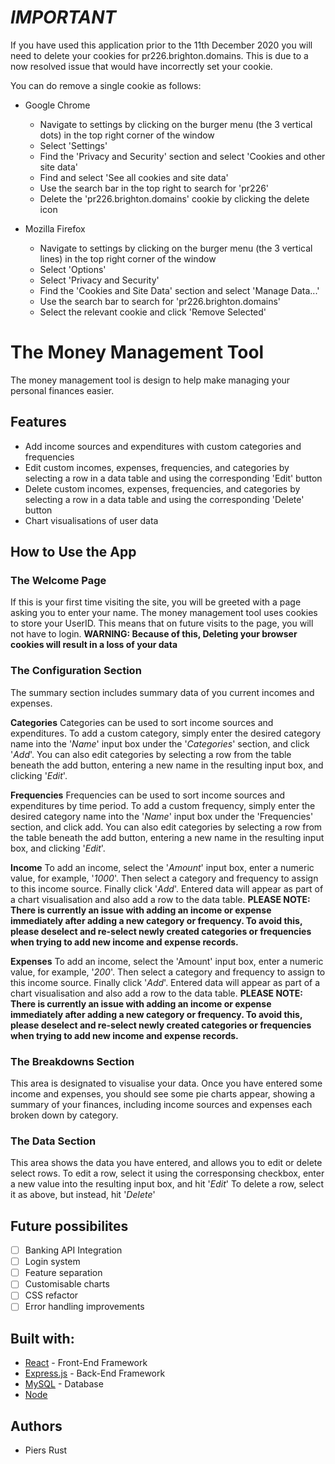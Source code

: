 # *IMPORTANT*
If you have used this application prior to the 11th December 2020 you will need to delete your cookies for pr226.brighton.domains.
This is due to a now resolved issue that would have incorrectly set your cookie.

You can do remove a single cookie as follows:
* Google Chrome
    * Navigate to settings by clicking on the burger menu (the 3 vertical dots) in the top right corner of the window
    * Select 'Settings'
    * Find the 'Privacy and Security' section and select 'Cookies and other site data'
    * Find and select 'See all cookies and site data'
    * Use the search bar in the top right to search for 'pr226'
    * Delete the 'pr226.brighton.domains' cookie by clicking the delete icon

* Mozilla Firefox
    * Navigate to settings by clicking on the burger menu (the 3 vertical lines) in the top right corner of the window
    * Select 'Options'
    * Select 'Privacy and Security'
    * Find the 'Cookies and Site Data' section and select 'Manage Data...'
    * Use the search bar to search for 'pr226.brighton.domains'
    * Select the relevant cookie and click 'Remove Selected'


# The Money Management Tool
The money management tool is design to help make managing your personal finances easier.

## Features
* Add income sources and expenditures with custom categories and frequencies
* Edit custom incomes, expenses, frequencies, and categories by selecting a row in a data table and using the corresponding 'Edit' button
* Delete custom incomes, expenses, frequencies, and categories by selecting a row in a data table and using the corresponding 'Delete' button
* Chart visualisations of user data

## How to Use the App

### The Welcome Page
If this is your first time visiting the site, you will be greeted with a page asking you to enter your name.
The money management tool uses cookies to store your UserID. This means that on future visits to the page, you will not have to login. **WARNING: Because of this, Deleting your browser cookies will result in a loss of your data**
### The Configuration Section
The summary section includes summary data of you current incomes and expenses.

**Categories**
Categories can be used to sort income sources and expenditures.
To add a custom category, simply enter the desired category name into the '*Name*' input box under the '*Categories*' section, and click '*Add*'.
You can also edit categories by selecting a row from the table beneath the add button, entering a new name in the resulting input box, and clicking '*Edit*'.

**Frequencies**
Frequencies can be used to sort income sources and expenditures by time period.
To add a custom frequency, simply enter the desired category name into the '*Name*' input box under the 'Frequencies' section, and click add.
You can also edit categories by selecting a row from the table beneath the add button, entering a new name in the resulting input box, and clicking '*Edit*'.

**Income**
To add an income, select the '*Amount*' input box, enter a numeric value, for example, '*1000*'.
Then select a category and frequency to assign to this income source.
Finally click '*Add*'. 
Entered data will appear as part of a chart visualisation and also add a row to the data table.
**PLEASE NOTE: There is currently an issue with adding an income or expense immediately after adding a new category or frequency. To avoid this, please deselect and re-select newly created categories or frequencies when trying to add new income and expense records.**

**Expenses**
To add an income, select the 'Amount' input box, enter a numeric value, for example, '*200*'.
Then select a category and frequency to assign to this income source.
Finally click '*Add*'. 
Entered data will appear as part of a chart visualisation and also add a row to the data table.
**PLEASE NOTE: There is currently an issue with adding an income or expense immediately after adding a new category or frequency. To avoid this, please deselect and re-select newly created categories or frequencies when trying to add new income and expense records.**

### The Breakdowns Section
This area is designated to visualise your data. Once you have entered some income and expenses, you should see some pie charts appear, showing a summary of your finances, including income sources and expenses each broken down by category.

### The Data Section
This area shows the data you have entered, and allows you to edit or delete select rows.
To edit a row, select it using the corresponsing checkbox, enter a new value into the resulting input box, and hit '*Edit*'
To delete a row, select it as above, but instead, hit '*Delete*'

## Future possibilites
 - [ ] Banking API Integration
 - [ ] Login system
 - [ ] Feature separation
 - [ ] Customisable charts
 - [ ] CSS refactor
 - [ ] Error handling improvements

## Built with:
* [React](https://reactjs.org/) - Front-End Framework
* [Express.js](https://expressjs.com/) - Back-End Framework
* [MySQL](https://www.mysql.com/) - Database
* [Node](https://nodejs.org/en/)

## Authors
* Piers Rust